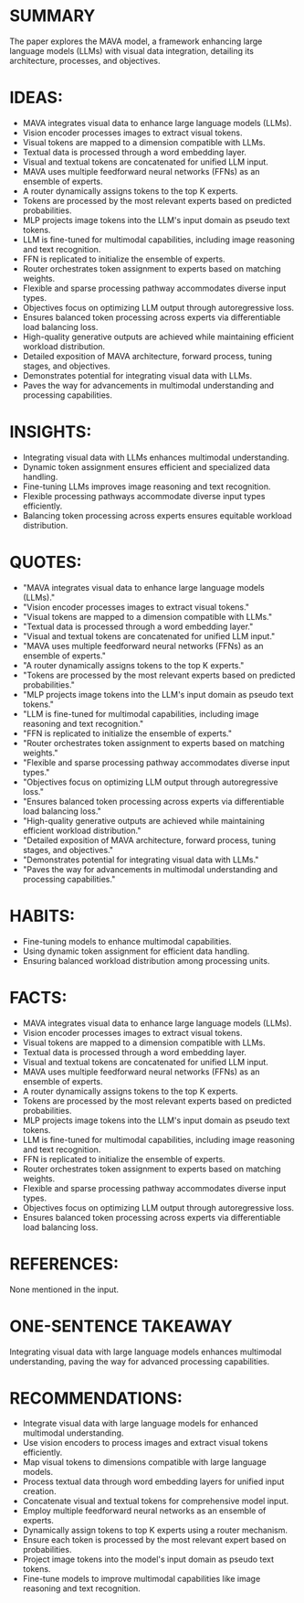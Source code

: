 # SUMMARY
The paper explores the MAVA model, a framework enhancing large language models (LLMs) with visual data integration, detailing its architecture, processes, and objectives.

# IDEAS:
- MAVA integrates visual data to enhance large language models (LLMs).
- Vision encoder processes images to extract visual tokens.
- Visual tokens are mapped to a dimension compatible with LLMs.
- Textual data is processed through a word embedding layer.
- Visual and textual tokens are concatenated for unified LLM input.
- MAVA uses multiple feedforward neural networks (FFNs) as an ensemble of experts.
- A router dynamically assigns tokens to the top K experts.
- Tokens are processed by the most relevant experts based on predicted probabilities.
- MLP projects image tokens into the LLM's input domain as pseudo text tokens.
- LLM is fine-tuned for multimodal capabilities, including image reasoning and text recognition.
- FFN is replicated to initialize the ensemble of experts.
- Router orchestrates token assignment to experts based on matching weights.
- Flexible and sparse processing pathway accommodates diverse input types.
- Objectives focus on optimizing LLM output through autoregressive loss.
- Ensures balanced token processing across experts via differentiable load balancing loss.
- High-quality generative outputs are achieved while maintaining efficient workload distribution.
- Detailed exposition of MAVA architecture, forward process, tuning stages, and objectives.
- Demonstrates potential for integrating visual data with LLMs.
- Paves the way for advancements in multimodal understanding and processing capabilities.

# INSIGHTS:
- Integrating visual data with LLMs enhances multimodal understanding.
- Dynamic token assignment ensures efficient and specialized data handling.
- Fine-tuning LLMs improves image reasoning and text recognition.
- Flexible processing pathways accommodate diverse input types efficiently.
- Balancing token processing across experts ensures equitable workload distribution.

# QUOTES:
- "MAVA integrates visual data to enhance large language models (LLMs)."
- "Vision encoder processes images to extract visual tokens."
- "Visual tokens are mapped to a dimension compatible with LLMs."
- "Textual data is processed through a word embedding layer."
- "Visual and textual tokens are concatenated for unified LLM input."
- "MAVA uses multiple feedforward neural networks (FFNs) as an ensemble of experts."
- "A router dynamically assigns tokens to the top K experts."
- "Tokens are processed by the most relevant experts based on predicted probabilities."
- "MLP projects image tokens into the LLM's input domain as pseudo text tokens."
- "LLM is fine-tuned for multimodal capabilities, including image reasoning and text recognition."
- "FFN is replicated to initialize the ensemble of experts."
- "Router orchestrates token assignment to experts based on matching weights."
- "Flexible and sparse processing pathway accommodates diverse input types."
- "Objectives focus on optimizing LLM output through autoregressive loss."
- "Ensures balanced token processing across experts via differentiable load balancing loss."
- "High-quality generative outputs are achieved while maintaining efficient workload distribution."
- "Detailed exposition of MAVA architecture, forward process, tuning stages, and objectives."
- "Demonstrates potential for integrating visual data with LLMs."
- "Paves the way for advancements in multimodal understanding and processing capabilities."

# HABITS:
- Fine-tuning models to enhance multimodal capabilities.
- Using dynamic token assignment for efficient data handling.
- Ensuring balanced workload distribution among processing units.

# FACTS:
- MAVA integrates visual data to enhance large language models (LLMs).
- Vision encoder processes images to extract visual tokens.
- Visual tokens are mapped to a dimension compatible with LLMs.
- Textual data is processed through a word embedding layer.
- Visual and textual tokens are concatenated for unified LLM input.
- MAVA uses multiple feedforward neural networks (FFNs) as an ensemble of experts.
- A router dynamically assigns tokens to the top K experts.
- Tokens are processed by the most relevant experts based on predicted probabilities.
- MLP projects image tokens into the LLM's input domain as pseudo text tokens.
- LLM is fine-tuned for multimodal capabilities, including image reasoning and text recognition.
- FFN is replicated to initialize the ensemble of experts.
- Router orchestrates token assignment to experts based on matching weights.
- Flexible and sparse processing pathway accommodates diverse input types.
- Objectives focus on optimizing LLM output through autoregressive loss.
- Ensures balanced token processing across experts via differentiable load balancing loss.

# REFERENCES:
None mentioned in the input.

# ONE-SENTENCE TAKEAWAY
Integrating visual data with large language models enhances multimodal understanding, paving the way for advanced processing capabilities.

# RECOMMENDATIONS:
- Integrate visual data with large language models for enhanced multimodal understanding.
- Use vision encoders to process images and extract visual tokens efficiently.
- Map visual tokens to dimensions compatible with large language models.
- Process textual data through word embedding layers for unified input creation.
- Concatenate visual and textual tokens for comprehensive model input.
- Employ multiple feedforward neural networks as an ensemble of experts.
- Dynamically assign tokens to top K experts using a router mechanism.
- Ensure each token is processed by the most relevant expert based on probabilities.
- Project image tokens into the model's input domain as pseudo text tokens.
- Fine-tune models to improve multimodal capabilities like image reasoning and text recognition.